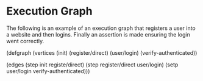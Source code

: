 # Execution Graph

The following is an example of an execution graph that
registers a user into a website and then logins.
Finally an assertion is made ensuring the login went
correctly.

(defgraph
  (vertices
    (init)
    (register/direct)
    (user/login)
    (verify-authenticated))

  (edges
    (step init registe/direct)
    (step register/direct user/login)
    (setp user/login verify-authenticated)))

